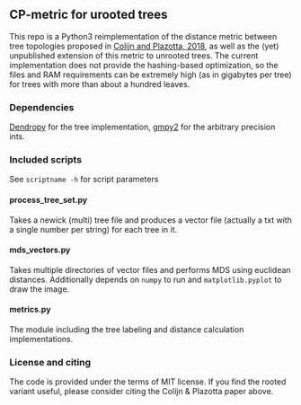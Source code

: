 ## CP-metric for urooted trees

This repo is a Python3 reimplementation of the distance metric between tree
topologies proposed in
[Colijn and Plazotta, 2018](https://www.ncbi.nlm.nih.gov/pmc/articles/PMC5790134/),
as well as the (yet) unpublished extension of this metric to unrooted trees. The current
implementation does not provide the hashing-based optimization, so the files
and RAM requirements can be extremely high (as in gigabytes per tree) for trees
with more than about a hundred leaves.

### Dependencies

[Dendropy](https://dendropy.org) for the tree implementation,
[gmpy2](https://pypi.org/project/gmpy2/) for the arbitrary precision ints.

### Included scripts

See `scriptname -h` for script parameters

#### process_tree_set.py

Takes a newick (multi) tree file and produces a vector file (actually a txt with a
single number per string) for each tree in it.

#### mds_vectors.py

Takes multiple directories of vector files and performs MDS using euclidean
distances. Additionally depends on `numpy` to run and `matplotlib.pyplot` to
draw the image.

#### metrics.py

The module including the tree labeling and distance calculation implementations.
####

### License and citing

The code is provided under the terms of MIT license. If you find the rooted
variant useful, please consider citing the Colijn & Plazotta paper above.
